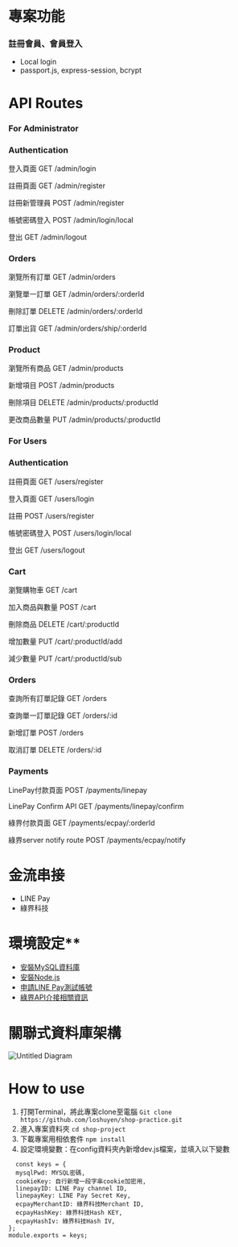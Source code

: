 # 專案功能
### 註冊會員、會員登入
- Local login
- passport.js, express-session, bcrypt
# API Routes
### For Administrator
### Authentication

登入頁面 GET /admin/login

註冊頁面 GET /admin/register

註冊新管理員 POST /admin/register

帳號密碼登入 POST /admin/login/local

登出 GET /admin/logout

### Orders

瀏覽所有訂單 GET /admin/orders

瀏覽單一訂單 GET /admin/orders/:orderId

刪除訂單 DELETE /admin/orders/:orderId

訂單出貨 GET /admin/orders/ship/:orderId

### Product

瀏覽所有商品 GET /admin/products

新增項目 POST /admin/products

刪除項目 DELETE /admin/products/:productId

更改商品數量 PUT /admin/products/:productId

### For Users

### Authentication

註冊頁面 GET /users/register

登入頁面 GET /users/login

註冊 POST /users/register

帳號密碼登入 POST /users/login/local

登出 GET /users/logout

### Cart

瀏覽購物車 GET /cart

加入商品與數量 POST /cart

刪除商品 DELETE /cart/:productId

增加數量 PUT /cart/:productId/add

減少數量 PUT /cart/:productId/sub

### Orders

查詢所有訂單記錄 GET /orders

查詢單一訂單記錄 GET /orders/:id

新增訂單 POST /orders

取消訂單 DELETE /orders/:id

### Payments

LinePay付款頁面 POST /payments/linepay

LinePay Confirm API GET /payments/linepay/confirm

綠界付款頁面 GET /payments/ecpay/:orderId

綠界server notify route POST  /payments/ecpay/notify

# 金流串接
- LINE Pay
- 綠界科技
# 環境設定**
- [安裝MySQL資料庫](https://dev.mysql.com/downloads/mysql/)
- [安裝Node.js](https://nodejs.org/zh-tw/download)
- [申請LINE Pay測試帳號](https://pay.line.me/tw/developers/techsupport/sandbox/creation?locale=zh_TW)
- [綠界API介接相關資訊](https://developers.ecpay.com.tw/?p=2856)
# 關聯式資料庫架構
![Untitled Diagram](https://github.com/loshuyen/shop-practice/assets/138111003/a0cfdd0e-a4ee-49a3-b5d0-a47b8105e1c4)
# How to use
1. 打開Terminal，將此專案clone至電腦
```Git clone https://github.com/loshuyen/shop-practice.git```
2. 進入專案資料夾
```cd shop-project```
3. 下載專案用相依套件
```npm install```
4. 設定環境變數：在config資料夾內新增dev.js檔案，並填入以下變數
```
  const keys = {
  mysqlPwd: MYSQL密碼,
  cookieKey: 自行新增一段字串cookie加密用,
  linepayID: LINE Pay channel ID,
  linepayKey: LINE Pay Secret Key,
  ecpayMerchantID: 綠界科技Merchant ID,
  ecpayHashKey: 綠界科技Hash KEY,
  ecpayHashIv: 綠界科技Hash IV,
};
module.exports = keys;
```
